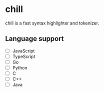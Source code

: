 # chill

chill is a fast syntax highlighter and tokenizer.

## Language support

- [ ] JavaScript
- [ ] TypeScript
- [ ] Go
- [ ] Python
- [ ] C
- [ ] C++
- [ ] Java
